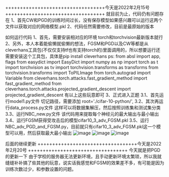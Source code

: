 ++++++++++++++++++++++++++++++++++今天是2022年2月15号 ++++++++++++++++++++++++++++++++++
就目前为止，代码仍有问题存在
1、首先CW和PGD的训练时间过长，没有保存模型如果感兴趣可以运行这两个文件以获取对应的网络模型.pkl
2、代码任然需要修改，目前是最原始的版本 

如何运行代码 
1、首先，需要安装相对应的环境 torch和torchvision最新版本就行
2、另外，本人本着能偷懒就偷懒的想法，FGSM和PGD以及CW等都是从cleverhans工具包(不仅仅支持tf也有支持torch的)里面调用的，所以想要运行还需要安装这个工具包，具体是pip install cleverhans 
ps:     from absl import app, flags
        from easydict import EasyDict
        import numpy as np
        import torch as t
        import torchvision as tv
        import torchvision.transforms as transforms
        from torchvision.transforms import ToPILImage
        from torch.autograd import Variable
        from cleverhans.torch.attacks.fast_gradient_method import fast_gradient_method
        from cleverhans.torch.attacks.projected_gradient_descent import projected_gradient_descent
有以上这些玩意即可
3、正式进入正题
 3.1、首先运行model1.py文件 切记路径，需要添加 root='./cifar-10-python/',
 3.2、其次再运行data_process.py文件 这样可以将数据集解压，然后按照训练集和测试集分类
 3.3、运行NBC_new.py文件 该代码用来提取每个神经元的最大输出与最小输出
 3.4、运行FGSM获得受攻击后的模型cifar10_3_adv_FGSM.pkl
 3.5、运行NBC_adv_PGD_and_FGSM.py，目前就只有cifar10_3_adv_FGSM.pkl这一个模型可以用，然后获取最大最小输出
  ![image](https://github.com/1317964417/Test/blob/main/picture/%E5%9B%BE%E7%89%872.png)
  ![image](https://github.com/1317964417/Test/blob/main/picture/%E5%9B%BE%E7%89%873.png)
  ![image](https://github.com/1317964417/Test/blob/main/picture/%E5%9B%BE%E7%89%871.png)
 
 后面的继续更新
++++++++++++++++++++++++++++++++++今天是2022年2月20号 ++++++++++++++++++++++++++++++++++
今天就是把PGD的更新一下
由于学校的服务器无法更新环境，且手动更新环境太繁琐，所以我就缝缝补补搞了些其他的玩意，说实话我感觉和FGSM的效果差不多，有可能是因为训练次数过少，和参数设置的问题。




